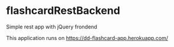 
# flashcardRestBackend
Simple rest app with jQuery frondend

This application runs on
https://dd-flashcard-app.herokuapp.com/
